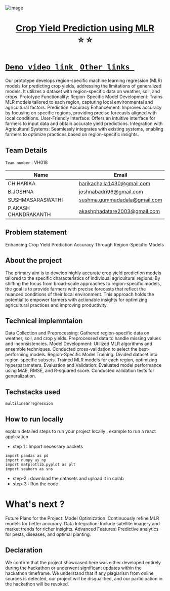 ![image](https://github.com/Akashphadatare/Vashisht-hackathon-template/assets/163570374/0659fdb3-31a7-4765-93ab-a52f87a8f1e8)<h1 align="center" style="border-bottom: none">
    <b>
        <a href="https://www.google.com"> Crop Yield Prediction using MLR </a><br>
    </b>
    ⭐️  ⭐️ <br>
</h1>

# [`Demo video link `](http://www.google.com) [`Other links `](http://www.google.com) 
Our prototype develops region-specific machine learning regression (MLR) models for predicting crop yields, addressing the limitations of generalized models. It utilizes a dataset with region-specific data on weather, soil, and crops.
Prototype Functionality:
Region-Specific Model Development: Trains MLR models tailored to each region, capturing local environmental and agricultural factors.
Prediction Accuracy Enhancement: Improves accuracy by focusing on specific regions, providing precise forecasts aligned with local conditions.
User-Friendly Interface: Offers an intuitive interface for farmers to input data and obtain accurate yield predictions.
Integration with Agricultural Systems: Seamlessly integrates with existing systems, enabling farmers to optimize practices based on region-specific insights.

## Team Details
`Team number` : VH018

| Name    | Email           |
|---------|-----------------|
| CH.HARIKA| harikachalla1430@gmail.com |
| B.JOSHNA | joshnabadri96@gmail.com |
| SUSHMASARASWATHI | sushma.gummadadala@gmail.com |
| P.AKASH CHANDRAKANTH | akashphadatare2003@gmail.com |



## Problem statement 
Enhancing Crop Yield Prediction Accuracy Through Region-Specific Models
## About the project
The primary aim is to develop highly accurate crop yield prediction models tailored to the specific characteristics of individual agricultural regions. By shifting the focus from broad-scale approaches to region-specific models, the goal is to provide farmers with precise forecasts that reflect the nuanced conditions of their local environment. This approach holds the potential to empower farmers with actionable insights for optimizing agricultural practices and improving productivity.

## Technical implemntaion 
Data Collection and Preprocessing:
Gathered region-specific data on weather, soil, and crop yields.
Preprocessed data to handle missing values and inconsistencies.
Model Development:
Utilized MLR algorithms and ensemble techniques.
Conducted cross-validation to select the best-performing models.
Region-Specific Model Training:
Divided dataset into region-specific subsets.
Trained MLR models for each region, optimizing hyperparameters.
Evaluation and Validation:
Evaluated model performance using MAE, RMSE, and R-squared score.
Conducted validation tests for generalization.


## Techstacks used 
 `multilinearregression`

## How to run locally 
explain detailed steps to run your project locally , example to run a react application 
- step 1 : Import necessary packets
```
import pandas as pd
import numpy as np
import matplotlib.pyplot as plt
import seaborn as sns
```
- step-2 : download the datasets and upload it in colab
- step-3 : Run the code
  

# What's next ?
Future Plans for the Project:
Model Optimization: Continuously refine MLR models for better accuracy.
Data Integration: Include satellite imagery and market trends for richer insights.
Advanced Features: Predictive analytics for pests, diseases, and optimal planting.

## Declaration
We confirm that the project showcased here was either developed entirely during the hackathon or underwent significant updates within the hackathon timeframe. We understand that if any plagiarism from online sources is detected, our project will be disqualified, and our participation in the hackathon will be revoked.
